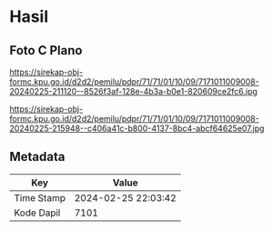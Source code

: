 # Hasil

## Foto C Plano

https://sirekap-obj-formc.kpu.go.id/d2d2/pemilu/pdpr/71/71/01/10/09/7171011009008-20240225-211120--8526f3af-128e-4b3a-b0e1-820609ce2fc6.jpg

https://sirekap-obj-formc.kpu.go.id/d2d2/pemilu/pdpr/71/71/01/10/09/7171011009008-20240225-215948--c406a41c-b800-4137-8bc4-abcf64625e07.jpg


## Metadata

| Key        | Value               |
| ---------- | ------------------- |
| Time Stamp | 2024-02-25 22:03:42 |
| Kode Dapil | 7101                |



